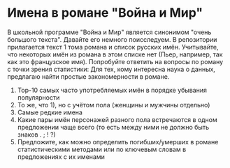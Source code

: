 # Имена в романе "Война и Мир"

В школьной программе "Война и Мир" является синонимом "очень большого текста". Давайте его немного поисследуем.
В репозитории прилагается текст 1 тома романа и список русских имён. Учитывайте, что некоторых имён из романа в этом
списке нет (Пьер, например, так как это французское имя).
Попробуйте ответить на вопросы по роману с точки зрения статистики:
Для тех, кому интересна наука о данных, предлагаю найти простые закономерности в романе.
1) Top-10 самых часто употребляемых имён в порядке убывания популярности
2) То же, что 1), но с учётом пола (женщины и мужчины отдельно)
3) Самые редкие имена
4) Какие пары имён персонажей разного пола встречаются в одном предложении чаще всего 
    (то есть между ними не должно быть знаков . ; ! ?)
5) Предложите, как можно определить погибших/умерших в романе статистическими методами 
    или по ключевым словам в предложениях с их именами
